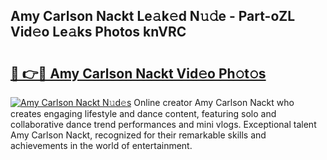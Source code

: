 ## Amy Carlson Nackt Le𝚊k𝚎d N𝚞𝚍e - Part-oZL Vid𝚎o Le𝚊ks Photos knVRC

# <h2><a href="http://fb75kd.evod.top/?m=Amy+Carlson+Nackt">🔗 👉🔴 Amy Carlson Nackt Vid𝚎o Ph𝚘t𝚘s</a></h2>

[![Amy Carlson Nackt N𝚞d𝚎s](https://i.imgur.com/8V9OHl7.gif)](http://fb75kd.evod.top/?m=Amy+Carlson+Nackt)
Online creator Amy Carlson Nackt who creates engaging lifestyle and dance content, featuring solo and collaborative dance trend performances and mini vlogs. Exceptional talent Amy Carlson Nackt, recognized for their remarkable skills and achievements in the world of entertainment. 

